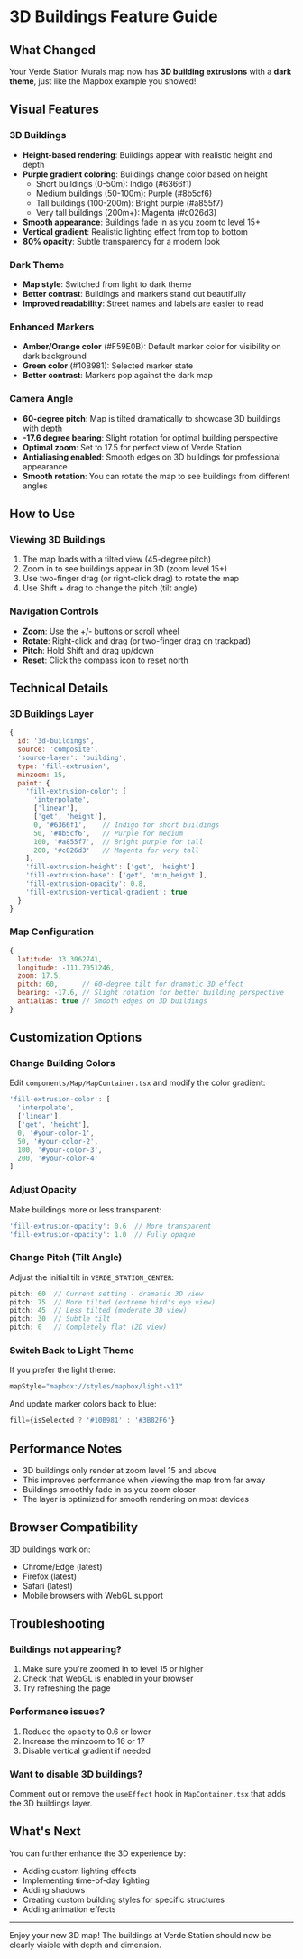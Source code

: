 # 3D Buildings Feature Guide

## What Changed

Your Verde Station Murals map now has **3D building extrusions** with a **dark theme**, just like the Mapbox example you showed!

## Visual Features

### 3D Buildings
- **Height-based rendering**: Buildings appear with realistic height and depth
- **Purple gradient coloring**: Buildings change color based on height
  - Short buildings (0-50m): Indigo (#6366f1)
  - Medium buildings (50-100m): Purple (#8b5cf6)
  - Tall buildings (100-200m): Bright purple (#a855f7)
  - Very tall buildings (200m+): Magenta (#c026d3)
- **Smooth appearance**: Buildings fade in as you zoom to level 15+
- **Vertical gradient**: Realistic lighting effect from top to bottom
- **80% opacity**: Subtle transparency for a modern look

### Dark Theme
- **Map style**: Switched from light to dark theme
- **Better contrast**: Buildings and markers stand out beautifully
- **Improved readability**: Street names and labels are easier to read

### Enhanced Markers
- **Amber/Orange color** (#F59E0B): Default marker color for visibility on dark background
- **Green color** (#10B981): Selected marker state
- **Better contrast**: Markers pop against the dark map

### Camera Angle
- **60-degree pitch**: Map is tilted dramatically to showcase 3D buildings with depth
- **-17.6 degree bearing**: Slight rotation for optimal building perspective
- **Optimal zoom**: Set to 17.5 for perfect view of Verde Station
- **Antialiasing enabled**: Smooth edges on 3D buildings for professional appearance
- **Smooth rotation**: You can rotate the map to see buildings from different angles

## How to Use

### Viewing 3D Buildings
1. The map loads with a tilted view (45-degree pitch)
2. Zoom in to see buildings appear in 3D (zoom level 15+)
3. Use two-finger drag (or right-click drag) to rotate the map
4. Use Shift + drag to change the pitch (tilt angle)

### Navigation Controls
- **Zoom**: Use the +/- buttons or scroll wheel
- **Rotate**: Right-click and drag (or two-finger drag on trackpad)
- **Pitch**: Hold Shift and drag up/down
- **Reset**: Click the compass icon to reset north

## Technical Details

### 3D Buildings Layer
```javascript
{
  id: '3d-buildings',
  source: 'composite',
  'source-layer': 'building',
  type: 'fill-extrusion',
  minzoom: 15,
  paint: {
    'fill-extrusion-color': [
      'interpolate',
      ['linear'],
      ['get', 'height'],
      0, '#6366f1',    // Indigo for short buildings
      50, '#8b5cf6',   // Purple for medium
      100, '#a855f7',  // Bright purple for tall
      200, '#c026d3'   // Magenta for very tall
    ],
    'fill-extrusion-height': ['get', 'height'],
    'fill-extrusion-base': ['get', 'min_height'],
    'fill-extrusion-opacity': 0.8,
    'fill-extrusion-vertical-gradient': true
  }
}
```

### Map Configuration
```javascript
{
  latitude: 33.3062741,
  longitude: -111.7051246,
  zoom: 17.5,
  pitch: 60,      // 60-degree tilt for dramatic 3D effect
  bearing: -17.6, // Slight rotation for better building perspective
  antialias: true // Smooth edges on 3D buildings
}
```

## Customization Options

### Change Building Colors
Edit `components/Map/MapContainer.tsx` and modify the color gradient:

```javascript
'fill-extrusion-color': [
  'interpolate',
  ['linear'],
  ['get', 'height'],
  0, '#your-color-1',
  50, '#your-color-2',
  100, '#your-color-3',
  200, '#your-color-4'
]
```

### Adjust Opacity
Make buildings more or less transparent:
```javascript
'fill-extrusion-opacity': 0.6  // More transparent
'fill-extrusion-opacity': 1.0  // Fully opaque
```

### Change Pitch (Tilt Angle)
Adjust the initial tilt in `VERDE_STATION_CENTER`:
```javascript
pitch: 60  // Current setting - dramatic 3D view
pitch: 75  // More tilted (extreme bird's eye view)
pitch: 45  // Less tilted (moderate 3D view)
pitch: 30  // Subtle tilt
pitch: 0   // Completely flat (2D view)
```

### Switch Back to Light Theme
If you prefer the light theme:
```javascript
mapStyle="mapbox://styles/mapbox/light-v11"
```

And update marker colors back to blue:
```javascript
fill={isSelected ? '#10B981' : '#3B82F6'}
```

## Performance Notes

- 3D buildings only render at zoom level 15 and above
- This improves performance when viewing the map from far away
- Buildings smoothly fade in as you zoom closer
- The layer is optimized for smooth rendering on most devices

## Browser Compatibility

3D buildings work on:
- Chrome/Edge (latest)
- Firefox (latest)
- Safari (latest)
- Mobile browsers with WebGL support

## Troubleshooting

### Buildings not appearing?
1. Make sure you're zoomed in to level 15 or higher
2. Check that WebGL is enabled in your browser
3. Try refreshing the page

### Performance issues?
1. Reduce the opacity to 0.6 or lower
2. Increase the minzoom to 16 or 17
3. Disable vertical gradient if needed

### Want to disable 3D buildings?
Comment out or remove the `useEffect` hook in `MapContainer.tsx` that adds the 3D buildings layer.

## What's Next

You can further enhance the 3D experience by:
- Adding custom lighting effects
- Implementing time-of-day lighting
- Adding shadows
- Creating custom building styles for specific structures
- Adding animation effects

---

Enjoy your new 3D map! The buildings at Verde Station should now be clearly visible with depth and dimension.

